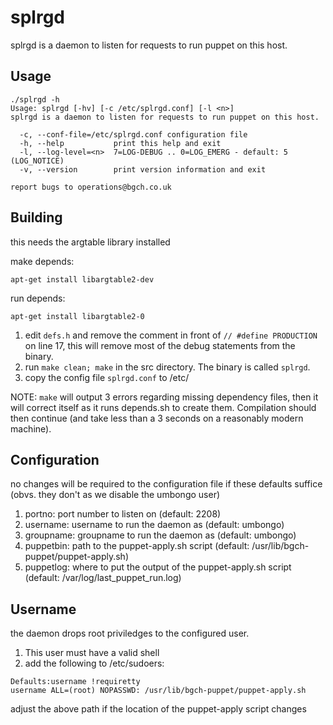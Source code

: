 # splrgd
splrgd is a daemon to listen for requests to run puppet on this host.

## Usage
````
./splrgd -h
Usage: splrgd [-hv] [-c /etc/splrgd.conf] [-l <n>]
splrgd is a daemon to listen for requests to run puppet on this host.

  -c, --conf-file=/etc/splrgd.conf configuration file
  -h, --help           print this help and exit
  -l, --log-level=<n>  7=LOG-DEBUG .. 0=LOG_EMERG - default: 5 (LOG_NOTICE)
  -v, --version        print version information and exit

report bugs to operations@bgch.co.uk
````

## Building
this needs the argtable library installed

make depends:
````
apt-get install libargtable2-dev
````

run depends:
````
apt-get install libargtable2-0
````

 1. edit ````defs.h```` and remove the comment in front of ````// #define PRODUCTION```` on line 17, this will remove most of the debug statements from the binary.
 1. run ````make clean; make```` in the src directory. The binary is called ````splrgd````.
 2. copy the config file ````splrgd.conf```` to /etc/

NOTE: ````make```` will output 3 errors regarding missing dependency files, then it will correct itself as it runs depends.sh to create them. Compilation should then continue (and take less than a 3 seconds on a reasonably modern machine).

## Configuration
no changes will be required to the configuration file if these defaults suffice (obvs. they don't as we disable the umbongo user)
 1. portno: port number to listen on (default: 2208)
 1. username: username to run the daemon as (default: umbongo)
 2. groupname: groupname to run the daemon as (default: umbongo)
 3. puppetbin: path to the puppet-apply.sh script (default: /usr/lib/bgch-puppet/puppet-apply.sh)
 4. puppetlog: where to put the output of the puppet-apply.sh script (default: /var/log/last_puppet_run.log)

## Username
the daemon drops root priviledges to the configured user.
 1. This user must have a valid shell
 2. add the following to /etc/sudoers:
````
Defaults:username !requiretty
username ALL=(root) NOPASSWD: /usr/lib/bgch-puppet/puppet-apply.sh
````
adjust the above path if the location of the puppet-apply script changes
